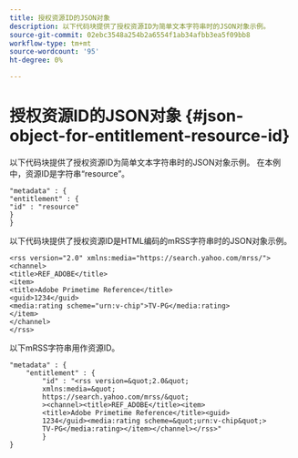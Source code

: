 ```yaml
---
title: 授权资源ID的JSON对象
description: 以下代码块提供了授权资源ID为简单文本字符串时的JSON对象示例。
source-git-commit: 02ebc3548a254b2a6554f1ab34afbb3ea5f09bb8
workflow-type: tm+mt
source-wordcount: '95'
ht-degree: 0%

---
```


# 授权资源ID的JSON对象 {#json-object-for-entitlement-resource-id}

以下代码块提供了授权资源ID为简单文本字符串时的JSON对象示例。 在本例中，资源ID是字符串“resource”。

```
"metadata" : { 
"entitlement" : { 
"id" : "resource" 
} 
}
```

以下代码块提供了授权资源ID是HTML编码的mRSS字符串时的JSON对象示例。

```
<rss version="2.0" xmlns:media="https://search.yahoo.com/mrss/"> 
<channel> 
<title>REF_ADOBE</title> 
<item> 
<title>Adobe Primetime Reference</title> 
<guid>1234</guid> 
<media:rating scheme="urn:v-chip">TV-PG</media:rating> 
</item> 
</channel> 
</rss>
```

以下mRSS字符串用作资源ID。

```
"metadata" : { 
    "entitlement" : { 
        "id" : "<rss version=&quot;2.0&quot; 
        xmlns:media=&quot; 
        https://search.yahoo.com/mrss/&quot; 
        ><channel><title>REF_ADOBE</title><item> 
        <title>Adobe Primetime Reference</title><guid> 
        1234</guid><media:rating scheme=&quot;urn:v-chip&quot;> 
        TV-PG</media:rating></item></channel></rss>" 
        } 
} 
```
